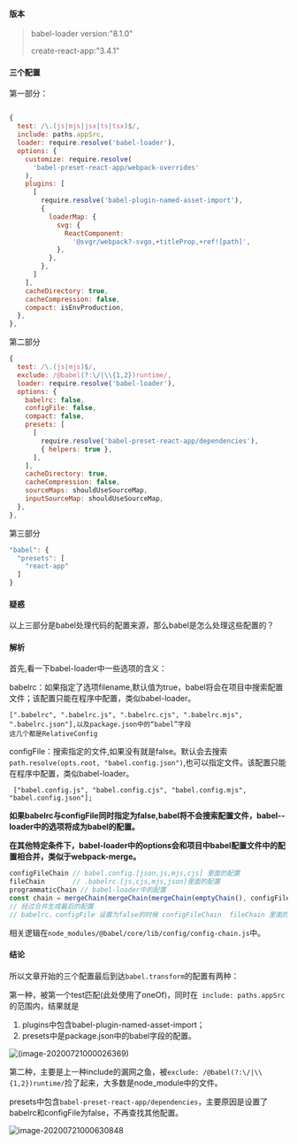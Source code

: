 #### 版本

> babel-loader version:"8.1.0"
>
> create-react-app:"3.4.1"

#### 三个配置

第一部分：

```javascript

{
  test: /\.(js|mjs|jsx|ts|tsx)$/,
  include: paths.appSrc,
  loader: require.resolve('babel-loader'),
  options: {
    customize: require.resolve(
      'babel-preset-react-app/webpack-overrides'
    ),
    plugins: [
      [
        require.resolve('babel-plugin-named-asset-import'),
        {
          loaderMap: {
            svg: {
              ReactComponent:
                '@svgr/webpack?-svgo,+titleProp,+ref![path]',
            },
          },
        },
      ]
    ],
    cacheDirectory: true,
    cacheCompression: false,
    compact: isEnvProduction,
  },
},
```

第二部分

```javascript
{
  test: /\.(js|mjs)$/,
  exclude: /@babel(?:\/|\\{1,2})runtime/,
  loader: require.resolve('babel-loader'),
  options: {
    babelrc: false,
    configFile: false,
    compact: false,
    presets: [
      [
        require.resolve('babel-preset-react-app/dependencies'),
        { helpers: true },
      ],
    ],
    cacheDirectory: true,
    cacheCompression: false,
    sourceMaps: shouldUseSourceMap,
    inputSourceMap: shouldUseSourceMap,
  },
},
```

第三部分

```javascript
"babel": {
  "presets": [
    "react-app"
  ]
}
```

#### 疑惑

以上三部分是babel处理代码的配置来源，那么babel是怎么处理这些配置的？

#### 解析

首先,看一下babel-loader中一些选项的含义：

babelrc：如果指定了选项filename,默认值为true，babel将会在项目中搜索配置文件；该配置只能在程序中配置，类似babel-loader。

```
[".babelrc", ".babelrc.js", ".babelrc.cjs", ".babelrc.mjs", ".babelrc.json"],以及package.json中的“babel”字段  
这几个都是RelativeConfig
```

configFile：搜索指定的文件,如果没有就是false。默认会去搜索`path.resolve(opts.root, "babel.config.json")`,也可以指定文件。该配置只能在程序中配置，类似babel-loader。

```
 ["babel.config.js", "babel.config.cjs", "babel.config.mjs", "babel.config.json"];
```

**如果babelrc与configFile同时指定为false,babel将不会搜索配置文件，babel--loader中的选项将成为babel的配置。**

**在其他特定条件下，babel-loader中的options会和项目中babel配置文件中的配置相合并，类似于webpack-merge。**

```JavaScript
configFileChain // babel.config.[json,js,mjs,cjs] 里面的配置 
fileChain       // .babelrc.[js,cjs,mjs,json]里面的配置
programmaticChain // babel-loader中的配置
const chain = mergeChain(mergeChain(mergeChain(emptyChain(), configFileChain), fileChain), programmaticChain);
// 经过合并生成最后的配置
// babelrc，configFile 设置为false的时候 configFileChain  fileChain 里面的内容为空，最后的配置由babel-loader决定。
```

相关逻辑在`node_modules/@babel/core/lib/config/config-chain.js`中。

#### 结论

所以文章开始的三个配置最后到达`babel.transform`的配置有两种：

第一种，被第一个test匹配(此处使用了oneOf)，同时在` include: paths.appSrc`的范围内，结果就是

1. plugins中包含babel-plugin-named-asset-import；
2. presets中是package.json中的babel字段的配置。

![(image-20200721000026369)](https://tva1.sinaimg.cn/middle/007S8ZIlgy1ggxvreta1ej30pu0em76w.jpg)

第二种，主要是上一种include的漏网之鱼，被`exclude: /@babel(?:\/|\\{1,2})runtime/`捡了起来，大多数是node_module中的文件。

presets中包含`babel-preset-react-app/dependencies`，主要原因是设置了babelrc和configFile为false，不再查找其他配置。

![image-20200721000630848](https://tva1.sinaimg.cn/large/007S8ZIlgy1ggxvxoee7jj316c0emq64.jpg)